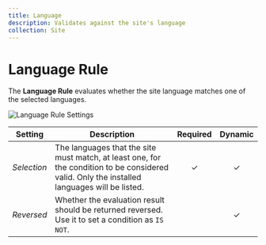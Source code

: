 ```yaml
---
title: Language
description: Validates against the site's language
collection: Site
---
```


# Language Rule

<div class="tm-resource-icon">
    <!--@include: ./assets/rule-language.svg-->
</div>

The **Language Rule** evaluates whether the site language matches one of the selected languages.

![Language Rule Settings](./assets//rule-language.webp)

| Setting | Description | Required | Dynamic |
| --- | --- | :---: | :---: |
| *Selection* | The languages that the site must match, at least one, for the condition to be considered valid. Only the installed languages will be listed. | &#x2713; | &#x2713; |
| *Reversed* | Whether the evaluation result should be returned reversed. Use it to set a condition as `IS NOT`. | | &#x2713; |
<!--@include: ./advanced-rule-settings-->
